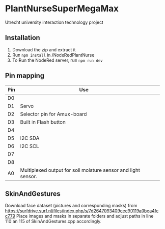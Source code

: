 # PlantNurseSuperMegaMax

Utrecht university interaction technology project

## Installation

1. Download the zip and extract it
2. Run `npm install` in /NodeRedPlantNurse
3. To Run the NodeRed server, run `npm run dev`

## Pin mapping

| Pin  | Use                                                          |      |      |
| ---- | ------------------------------------------------------------ | ---- | ---- |
| D0   |                                                              |      |      |
| D1   | Servo                                                        |      |      |
| D2   | Selector pin for Amux-board                                  |      |      |
| D3   | Built in Flash button                                        |      |      |
| D4   |                                                              |      |      |
| D5   | I2C SDA                                                      |      |      |
| D6   | I2C SCL                                                      |      |      |
| D7   |                                                              |      |      |
| D8   |                                                              |      |      |
| A0   | Multiplexed output for soil moisture sensor and light sensor. |      |      |

## SkinAndGestures
Download face dataset (pictures and corresponding masks) from https://surfdrive.surf.nl/files/index.php/s/7d2647093409cec90119a0bea4fcc779
Place images and masks in separate folders and adjust paths in line 110 an 115
of SkinAndGestures.cpp accordingly.